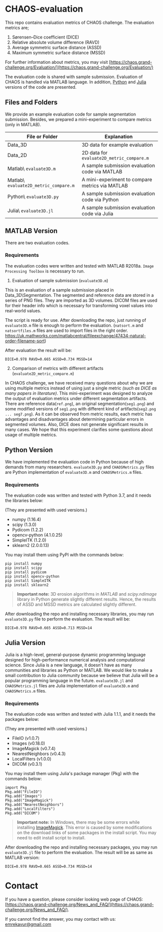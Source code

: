 
# CHAOS-evaluation
This repo contains evaluation metrics of CHAOS challenge. The evaluation metrics are; 

 1. Sørensen–Dice coefficient (DICE) 
 2. Relative absolute volume difference (RAVD)
 3. Average symmetric surface distance (ASSD)
 4. Maximum symmetric surface distance (MSSD)

For further information about metrics, you may visit [https://chaos.grand-challenge.org/Evaluation/](https://chaos.grand-challenge.org/Evaluation/)

The evaluation code is shared with sample submission. Evaluation of CHAOS is handled via MATLAB language. In addition, [Python](https://www.python.org/) and [Julia](https://juliacomputing.com/) versions of the code are presented.

## Files and Folders
We provide an example evaluation code for sample segmentation submission. Besides, we prepared a mini-experiment to compare metrics (only in MATLAB).

|File or Folder                    |Explanation
|----------------|-------------------------|
|Data_3D |3D data for example evaluation|
|Data_2D |2D data for `evaluate2D_metric_compare.m`     |
|Matlab\ `evaluate3D.m`  |A sample submission evaluation code via MATLAB|
|Matlab\ `evaluate2D_metric_compare.m`  |A mini-experiment to compare metrics via MATLAB|
|Python\ `evaluate3D.py`  |A sample submission evaluation code via Python|
|Julia\ `evaluate3D.jl`  |A sample submission evaluation code via Julia|

## MATLAB Version
There are two evaluation codes.

### Requirements
The evaluation codes were written and tested with MATLAB R2018a. `Image Processing Toolbox` is necessary to run. 

1. Evaluation of sample submission (`evaluate3D.m`)

This is an evaluation of a sample submission placed in Data_3D\Segmentation. The segmented and reference data are stored in a series of PNG files. They are imported as 3D volumes. DICOM files are used for their header info which is necessary for transforming voxel values into real-world values. 

The script is ready for use. After downloading the repo, just running of `evaluate3D.m` file is enough to perform the evaluation. (`natsort.m` and `natsortfiles.m` files are used to import files in the right order. https://uk.mathworks.com/matlabcentral/fileexchange/47434-natural-order-filename-sort)

After evaluation the result will be:

    DICE=0.978 RAVD=0.665 ASSD=0.734 MSSD=14

2. Comparison of metrics with different artifacts (`evaluate2D_metric_compare.m`)

In CHAOS challenge, we have received many questions about why we are using multiple metrics instead of using just a single metric *(such as DICE as many papers in literature)*. This mini-experiment was designed to analyze the output of evaluation metrics under different segmentation artifacts. There are reference data(`ref.png`), an original segmentation(`seg1.png`) and some modified versions of `seg1.png` with different kind of artifacts(`seg2.png ... seg7.png`). As it can be observed from metric results, each metric has advantages and disadvantages about determining particular errors in segmented volumes. Also, DICE does not generate significant results in many cases. We hope that this experiment clarifies some questions about usage of multiple metrics.

## Python Version
We have implemented the evaluation code in Python because of high demands from many researchers. `evaluate3D.py` and `CHAOSMetrics.py` files are Python implementation of `evaluate3D.m` and `CHAOSMetrics.m` files.

### Requirements
The evaluation code was written and tested with Python 3.7, and it needs the libraries below:

(They are presented with used versions.)

 - numpy (1.16.4)
 - scipy (1.3.0)
 - Pydicom (1.2.2)
 - opencv-python (4.1.0.25)
 - SimpleITK (1.2.0)
 - sklearn2 (2.0.0.13)

You may install them using PyPI with the commands below:

    pip install numpy
    pip install scipy
    pip install pydicom
    pip install opencv-python
    pip install SimpleITK
    pip install sklearn2

> **Important note:** 3D erosion algorithms in *MATLAB* and *scipy.ndimage* library in Python generate slightly different results. Hence, the results of ASSD and MSSD metrics are calculated slightly different.

After downloading the repo and installing necessary libraries, you may run `evaluate3D.py` file to perform the evaluation. The result will be:

    DICE=0.978 RAVD=0.665 ASSD=0.713 MSSD=14
    
## Julia Version
Julia is a high-level, general-purpose dynamic programming language designed for high-performance numerical analysis and computational science. Since Julia is a new language, it doesn't have as many communities and libraries as Python or MATLAB. We would like to make a small contribution to Julia community because we believe that Julia will be a popular programming language in the future.  `evaluate3D.jl` and `CHAOSMetrics.jl` files are Julia implementation of `evaluate3D.m` and `CHAOSMetrics.m` files.

### Requirements
The evaluation code was written and tested with Julia 1.1.1, and it needs the packages below: 

(They are presented with used versions.)

 - FileIO (v1.0.7)
 - Images (v0.18.0)
 - ImageMagick (v0.7.4)
 - NearestNeighbors (v0.4.3)
 - LocalFilters (v1.0.0)
 - DICOM (v0.3.1)
 
You may install them using Julia's package manager (Pkg) with the commands below:

    import Pkg
    Pkg.add("FileIO")
    Pkg.add("Images")
    Pkg.add("ImageMagick")
    Pkg.add("NearestNeighbors")
    Pkg.add("LocalFilters")
    Pkg.add("DICOM")

> **Important note:** In Windows, there may be some errors while installing [ImageMagick](https://github.com/JuliaIO/ImageMagick.jl). This error is caused by some modifications on the download links of some packages in the install script. You may need to edit install script to install. 

After downloading the repo and installing necessary packages, you may run `evaluate3D.jl` file to perform the evaluation. The result will be as same as MATLAB version:

    DICE=0.978 RAVD=0.665 ASSD=0.734 MSSD=14
    
# Contact
If you have a question, please consider looking web page of CHAOS:  [https://chaos.grand-challenge.org/News_and_FAQ/](https://chaos.grand-challenge.org/News_and_FAQ/). 

If you cannot find the answer, you may contact with us: emrekavur@gmail.com


